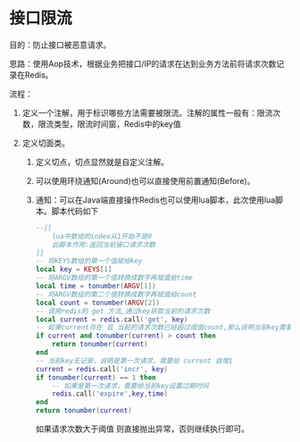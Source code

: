 # 接口限流

目的：防止接口被恶意请求。

思路：使用Aop技术，根据业务把接口/IP的请求在达到业务方法前将请求次数记录在Redis。

流程：

1. 定义一个注解，用于标识哪些方法需要被限流。注解的属性一般有：限流次数，限流类型，限流时间窗，Redis中的key值

2. 定义切面类。

    1. 定义切点，切点显然就是自定义注解。

    2. 可以使用环绕通知(Around)也可以直接使用前置通知(Before)。

    3. 通知：可以在Java端直接操作Redis也可以使用lua脚本，此次使用lua脚本。脚本代码如下

        ```lua
        --[[
            lua中数组的index从1开始不是0
            此脚本作用:返回当前接口请求次数
        ]]
        -- 将KEYS数组的第一个值赋给key
        local key = KEYS[1]
        -- 将ARGV数组的第一个值转换成数字再赋值给time
        local time = tonumber(ARGV[1])
        -- 将ARGV数组的第二个值转换成数字再赋值给count
        local count = tonumber(ARGV[2])
        -- 调用redis的 get 方法,通过key获取当前的请求次数
        local current = redis.call('get', key)
        -- 如果current存在 且 当前的请求次数已经超过阈值count,那么说明当前key需要被限流
        if current and tonumber(current) > count then
            return tonumber(current)
        end
        -- 当前key无记录，说明是第一次请求，需要给 current 自增1
        current = redis.call('incr', key)
        if tonumber(current) == 1 then
            -- 如果是第一次请求，需要给当前key设置过期时间
            redis.call('expire',key,time)
        end
        return tonumber(current)
        ```

        如果请求次数大于阈值 则直接抛出异常，否则继续执行即可。

    